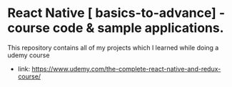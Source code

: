 # React Native [ basics-to-advance]  - course code & sample applications. 
This repository contains all of my projects which I learned while doing a udemy course
- link: https://www.udemy.com/the-complete-react-native-and-redux-course/
